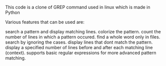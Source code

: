 This code is a clone of GREP command used in linux which is made in Python

Various features that can be used are:

search a pattern and display matching lines.
colorize the pattern.
count the number of lines in which a pattern occured.
find a whole word only in files.
search by ignoring the cases.
display lines that dont match the pattern.
display a specified number of lines before and after each matching line (context).
supports basic regular expressions for more advanced pattern matching.
